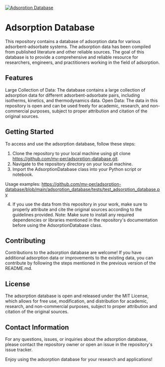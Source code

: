 [![Adsorption Database](https://github.com/mv-per/adsorption-database/actions/workflows/main.yml/badge.svg)](https://github.com/mv-per/adsorption-database/actions/workflows/main.yml)

# Adsorption Database
This repository contains a database of adsorption data for various adsorbent-adsorbate systems. The adsorption data has been compiled from published literature and other reliable sources. The goal of this database is to provide a comprehensive and reliable resource for researchers, engineers, and practitioners working in the field of adsorption.

## Features
Large Collection of Data: The database contains a large collection of adsorption data for different adsorbent-adsorbate pairs, including isotherms, kinetics, and thermodynamics data.
Open Data: The data in this repository is open and can be used freely for academic, research, and non-commercial purposes, subject to proper attribution and citation of the original sources.

## Getting Started
To access and use the adsorption database, follow these steps:

1. Clone the repository to your local machine using git clone https://github.com/mv-per/adsorption-database.git.
2. Navigate to the repository directory on your local machine.
3. Import the AdsorptionDatabase class into your Python script or notebook.

Usage examples: https://github.com/mv-per/adsorption-database/blob/main/adsorption_database/tests/test_adsorption_database.py

4. If you use the data from this repository in your work, make sure to properly attribute and cite the original sources according to the guidelines provided.
Note: Make sure to install any required dependencies or libraries mentioned in the repository's documentation before using the AdsorptionDatabase class.

## Contributing
Contributions to the adsorption database are welcome! If you have additional adsorption data or improvements to the existing data, you can contribute by following the steps mentioned in the previous version of the README.md.

## License
The adsorption database is open and released under the MIT License, which allows for free use, modification, and distribution for academic, research, and non-commercial purposes, subject to proper attribution and citation of the original sources.

## Contact Information
For any questions, issues, or inquiries about the adsorption database, please contact the repository owner or open an issue in the repository's issue tracker.

Enjoy using the adsorption database for your research and applications!